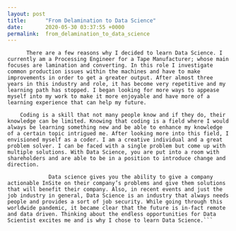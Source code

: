 ```yaml
---
layout: post
title:      "From Delamination to Data Science"
date:       2020-05-30 03:37:55 +0000
permalink:  from_delamination_to_data_science
---
```



          There are a few reasons why I decided to learn Data Science. I currently am a Processing Engineer for a Tape Manufacturer; whose main focuses are lamination and converting. In this role I investigate common production issues within the machines and have to make improvements in order to get a greater output. After almost three years in this industry and role, it has become very repetitive and my learning path has stopped. I began looking for more ways to appease myself into my work to make it more enjoyable and have more of a learning experience that can help my future.

        Coding is a skill that not many people know and if they do, their knowledge can be limited. Knowing that coding is a field where I would always be learning something new and be able to enhance my knowledge of a certain topic intrigued me. After looking more into this field, I envisioned myself as a coder. I am a creative individual and a great problem solver. I can be faced with a single problem but come up with multiple solutions. With Data Science, you are put into a room with shareholders and are able to be in a position to introduce change and direction.   
         
				 Data science gives you the ability to give a company actionable InSite on their company’s problems and give them solutions that will benefit their company. Also, in recent events and just the job industry in general, Data Science is an industry that always needs people and provides a sort of job security. While going through this worldwide pandemic, it became clear that the future is in-fact remote and data driven. Thinking about the endless opportunities for Data Scientist excites me and is why I chose to learn Data Science.```




